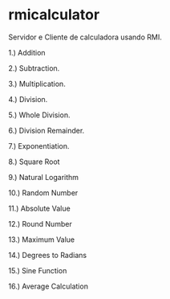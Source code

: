 # rmicalculator
Servidor e Cliente de calculadora usando RMI.

1.) Addition 

2.) Subtraction.

3.) Multiplication.

4.) Division.

5.) Whole Division.

6.) Division Remainder.

7.) Exponentiation.

8.) Square Root

9.) Natural Logarithm

10.) Random Number

11.) Absolute Value

12.) Round Number

13.) Maximum Value

14.) Degrees to Radians

15.) Sine Function

16.) Average Calculation
